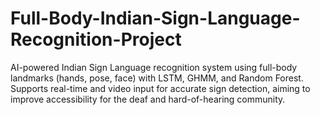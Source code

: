 # Full-Body-Indian-Sign-Language-Recognition-Project
AI-powered Indian Sign Language recognition system using full-body landmarks (hands, pose, face) with LSTM, GHMM, and Random Forest. Supports real-time and video input for accurate sign detection, aiming to improve accessibility for the deaf and hard-of-hearing community.
